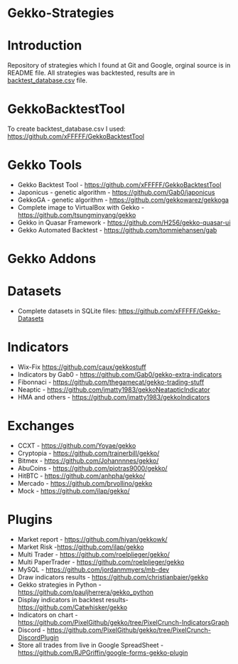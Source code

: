 # Gekko-Strategies
# Introduction
Repository of strategies which I found at Git and Google, orginal source is in README file. All strategies was backtested, results are in [backtest_database.csv](https://github.com/xFFFFF/Gekko-Strategies/blob/master/backtest_database.csv) file.

# GekkoBacktestTool
To create backtest_database.csv I used: https://github.com/xFFFFF/GekkoBacktestTool

# Gekko Tools
- Gekko Backtest Tool - https://github.com/xFFFFF/GekkoBacktestTool
- Japonicus - genetic algorithm - https://github.com/Gab0/japonicus
- GekkoGA - genetic algorithm - https://github.com/gekkowarez/gekkoga
- Complete image to VirtualBox with Gekko - https://github.com/tsungminyang/gekko
- Gekko in Quasar Framework - https://github.com/H256/gekko-quasar-ui
- Gekko Automated Backtest - https://github.com/tommiehansen/gab

# Gekko Addons
# Datasets
- Complete datasets in SQLite files: https://github.com/xFFFFF/Gekko-Datasets
# Indicators
- Wix-Fix https://github.com/caux/gekkostuff
- Indicators by Gab0 - https://github.com/Gab0/gekko-extra-indicators
- Fibonnaci - https://github.com/thegamecat/gekko-trading-stuff
- Neaptic - https://github.com/jmatty1983/gekkoNeatapticIndicator
- HMA and others - https://github.com/jmatty1983/gekkoIndicators
# Exchanges
- CCXT - https://github.com/Yoyae/gekko
- Cryptopia - https://github.com/trainerbill/gekko/
- Bitmex - https://github.com/Johannnnes/gekko/
- AbuCoins - https://github.com/piotras9000/gekko/
- HitBTC - https://github.com/anhpha/gekko/
- Mercado - https://github.com/brvollino/gekko
- Mock - https://github.com/ilap/gekko/
# Plugins
- Market report - https://github.com/hiyan/gekkowk/
- Market Risk -https://github.com/ilap/gekko
- Multi Trader - https://github.com/roelplieger/gekko/
- Multi PaperTrader - https://github.com/roelplieger/gekko
- MySQL - https://github.com/jordanmmyers/mb-dev
- Draw indicators results - https://github.com/christianbaier/gekko
- Gekko strategies in Python - https://github.com/pauljherrera/gekko_python
- Display indicators in backtest results- https://github.com/Catwhisker/gekko
- Indicators on chart - https://github.com/PixelGithub/gekko/tree/PixelCrunch-IndicatorsGraph
- Discord - https://github.com/PixelGithub/gekko/tree/PixelCrunch-DiscordPlugin
- Store all trades from live in Google SpreadSheet - https://github.com/RJPGriffin/google-forms-gekko-plugin
